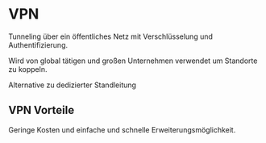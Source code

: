# VPN

Tunneling über ein öffentliches Netz mit Verschlüsselung und Authentifizierung.

Wird von global tätigen und großen Unternehmen verwendet um Standorte zu koppeln.

Alternative zu dedizierter Standleitung

## VPN Vorteile

Geringe Kosten und einfache und schnelle Erweiterungsmöglichkeit.